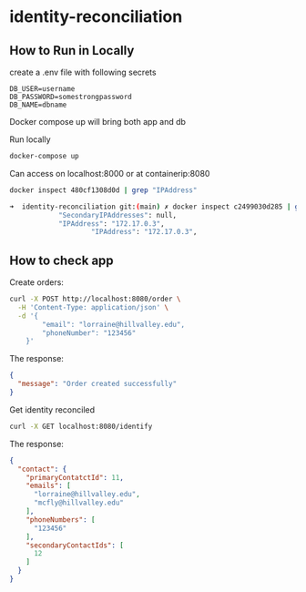 # identity-reconciliation

## How to Run in Locally

create a .env file with following secrets
```
DB_USER=username
DB_PASSWORD=somestrongpassword
DB_NAME=dbname
```

Docker compose up will bring both app and db 

Run locally
```bash
docker-compose up
```

Can access on localhost:8000 or at containerip:8080
```bash
docker inspect 480cf1308d0d | grep "IPAddress"
```
```bash
➜  identity-reconciliation git:(main) ✗ docker inspect c2499030d285 | grep "IPAddress"
            "SecondaryIPAddresses": null,
            "IPAddress": "172.17.0.3",
                    "IPAddress": "172.17.0.3",

```


## How to check app

Create orders:

```bash
curl -X POST http://localhost:8080/order \
  -H 'Content-Type: application/json' \
  -d '{
        "email": "lorraine@hillvalley.edu",
	    "phoneNumber": "123456"
    }'
```

The response:

```json
{
  "message": "Order created successfully"
}
```

Get identity reconciled

```bash
curl -X GET localhost:8080/identify
```

The response:
```json
{
  "contact": {
    "primaryContatctId": 11,
    "emails": [
      "lorraine@hillvalley.edu",
      "mcfly@hillvalley.edu"
    ],
    "phoneNumbers": [
      "123456"
    ],
    "secondaryContactIds": [
      12
    ]
  }
}
```